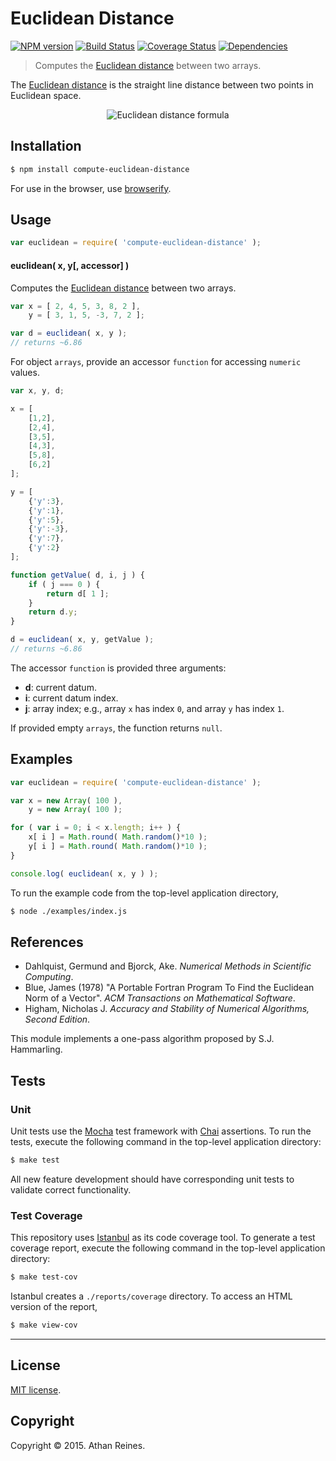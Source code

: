 Euclidean Distance
===
[![NPM version][npm-image]][npm-url] [![Build Status][travis-image]][travis-url] [![Coverage Status][coveralls-image]][coveralls-url] [![Dependencies][dependencies-image]][dependencies-url]

> Computes the [Euclidean distance](http://en.wikipedia.org/wiki/Euclidean_distance) between two arrays.

The [Euclidean distance](http://en.wikipedia.org/wiki/Euclidean_distance) is the straight line distance between two points in Euclidean space.


<div class="equation" align="center" data-raw-text="d(\mathbf{x},\mathbf{y}) = \left( \sum_{i=0}^{n-1}|x_i - y_i|^2 \right )^{1/2}" data-equation=“eq:euclidean_distance>
	<img src="https://cdn.rawgit.com/compute-io/euclidean-distance/c554ead93c215e769cbd78cff43ab97d802d344a/docs/img/eqn.svg" alt="Euclidean distance formula">
	<br>
</div>


## Installation

``` bash
$ npm install compute-euclidean-distance
```

For use in the browser, use [browserify](https://github.com/substack/node-browserify).


## Usage

``` javascript
var euclidean = require( 'compute-euclidean-distance' );
```

#### euclidean( x, y[, accessor] )

Computes the [Euclidean distance](http://en.wikipedia.org/wiki/Euclidean_distance) between two arrays.

``` javascript
var x = [ 2, 4, 5, 3, 8, 2 ],
	y = [ 3, 1, 5, -3, 7, 2 ];

var d = euclidean( x, y );
// returns ~6.86
```

For object `arrays`, provide an accessor `function` for accessing `numeric` values.

``` javascript
var x, y, d;

x = [
	[1,2],
	[2,4],
	[3,5],
	[4,3],
	[5,8],
	[6,2]
];

y = [
	{'y':3},
	{'y':1},
	{'y':5},
	{'y':-3},
	{'y':7},
	{'y':2}
];

function getValue( d, i, j ) {
	if ( j === 0 ) {
		return d[ 1 ];
	}
	return d.y;
}

d = euclidean( x, y, getValue );
// returns ~6.86
```

The accessor `function` is provided three arguments:

-	__d__: current datum.
-	__i__: current datum index.
-	__j__: array index; e.g., array `x` has index `0`, and array `y` has index `1`.

If provided empty `arrays`, the function returns `null`.


## Examples

``` javascript
var euclidean = require( 'compute-euclidean-distance' );

var x = new Array( 100 ),
	y = new Array( 100 );

for ( var i = 0; i < x.length; i++ ) {
	x[ i ] = Math.round( Math.random()*10 );
	y[ i ] = Math.round( Math.random()*10 );
}

console.log( euclidean( x, y ) );
```

To run the example code from the top-level application directory,

``` bash
$ node ./examples/index.js
```


## References

- 	Dahlquist, Germund and Bjorck, Ake. _Numerical Methods in Scientific Computing_.
- 	Blue, James (1978) "A Portable Fortran Program To Find the Euclidean Norm of a Vector". _ACM Transactions on Mathematical Software_.
- 	Higham, Nicholas J. _Accuracy and Stability of Numerical Algorithms, Second Edition_.

This module implements a one-pass algorithm proposed by S.J. Hammarling.


## Tests

### Unit

Unit tests use the [Mocha](http://mochajs.org/) test framework with [Chai](http://chaijs.com) assertions. To run the tests, execute the following command in the top-level application directory:

``` bash
$ make test
```

All new feature development should have corresponding unit tests to validate correct functionality.


### Test Coverage

This repository uses [Istanbul](https://github.com/gotwarlost/istanbul) as its code coverage tool. To generate a test coverage report, execute the following command in the top-level application directory:

``` bash
$ make test-cov
```

Istanbul creates a `./reports/coverage` directory. To access an HTML version of the report,

``` bash
$ make view-cov
```


---
## License

[MIT license](http://opensource.org/licenses/MIT).


## Copyright

Copyright &copy; 2015. Athan Reines.


[npm-image]: http://img.shields.io/npm/v/compute-euclidean-distance.svg
[npm-url]: https://npmjs.org/package/compute-euclidean-distance

[travis-image]: http://img.shields.io/travis/compute-io/euclidean-distance/master.svg
[travis-url]: https://travis-ci.org/compute-io/euclidean-distance

[coveralls-image]: https://img.shields.io/coveralls/compute-io/euclidean-distance/master.svg
[coveralls-url]: https://coveralls.io/r/compute-io/euclidean-distance?branch=master

[dependencies-image]: http://img.shields.io/david/compute-io/euclidean-distance.svg
[dependencies-url]: https://david-dm.org/compute-io/euclidean-distance

[dev-dependencies-image]: http://img.shields.io/david/dev/compute-io/euclidean-distance.svg
[dev-dependencies-url]: https://david-dm.org/dev/compute-io/euclidean-distance

[github-issues-image]: http://img.shields.io/github/issues/compute-io/euclidean-distance.svg
[github-issues-url]: https://github.com/compute-io/euclidean-distance/issues
